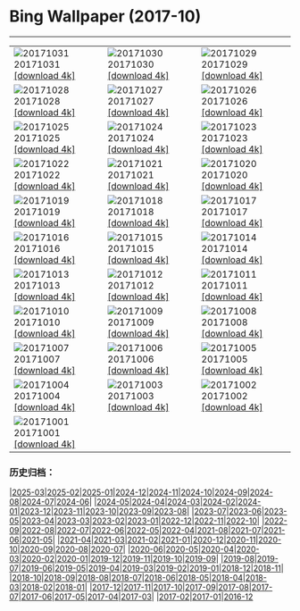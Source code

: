 # Bing Wallpaper (2017-10)
**************

<table><tr><td><img src="https://www.bing.com/az/hprichbg/rb/Uummannaq_ZH-CN11265049839_1920x1080.jpg" alt="20171031"> 20171031 <a href="https://www.bing.com/az/hprichbg/rb/Uummannaq_ZH-CN11265049839_UHD.jpg">[download 4k]</a></td><td><img src="https://www.bing.com/az/hprichbg/rb/HauntedGallery_ZH-CN7884856477_1920x1080.jpg" alt="20171030"> 20171030 <a href="https://www.bing.com/az/hprichbg/rb/HauntedGallery_ZH-CN7884856477_UHD.jpg">[download 4k]</a></td><td><img src="https://www.bing.com/az/hprichbg/rb/InspirationPoint_ZH-CN7836594587_1920x1080.jpg" alt="20171029"> 20171029 <a href="https://www.bing.com/az/hprichbg/rb/InspirationPoint_ZH-CN7836594587_UHD.jpg">[download 4k]</a></td></tr><tr><td><img src="https://www.bing.com/az/hprichbg/rb/KyrgyzstanCat_ZH-CN10422392512_1920x1080.jpg" alt="20171028"> 20171028 <a href="https://www.bing.com/az/hprichbg/rb/KyrgyzstanCat_ZH-CN10422392512_UHD.jpg">[download 4k]</a></td><td><img src="https://www.bing.com/az/hprichbg/rb/Cotoneaster_ZH-CN13904488642_1920x1080.jpg" alt="20171027"> 20171027 <a href="https://www.bing.com/az/hprichbg/rb/Cotoneaster_ZH-CN13904488642_UHD.jpg">[download 4k]</a></td><td><img src="https://www.bing.com/az/hprichbg/rb/KemeriBog_ZH-CN10588444178_1920x1080.jpg" alt="20171026"> 20171026 <a href="https://www.bing.com/az/hprichbg/rb/KemeriBog_ZH-CN10588444178_UHD.jpg">[download 4k]</a></td></tr><tr><td><img src="https://www.bing.com/az/hprichbg/rb/HallstattAustria_ZH-CN10534000934_1920x1080.jpg" alt="20171025"> 20171025 <a href="https://www.bing.com/az/hprichbg/rb/HallstattAustria_ZH-CN10534000934_UHD.jpg">[download 4k]</a></td><td><img src="https://www.bing.com/az/hprichbg/rb/TahquamenonFalls_ZH-CN9860471458_1920x1080.jpg" alt="20171024"> 20171024 <a href="https://www.bing.com/az/hprichbg/rb/TahquamenonFalls_ZH-CN9860471458_UHD.jpg">[download 4k]</a></td><td><img src="https://www.bing.com/az/hprichbg/rb/CatBaBoats_ZH-CN10815977512_1920x1080.jpg" alt="20171023"> 20171023 <a href="https://www.bing.com/az/hprichbg/rb/CatBaBoats_ZH-CN10815977512_UHD.jpg">[download 4k]</a></td></tr><tr><td><img src="https://www.bing.com/az/hprichbg/rb/Forest_ZH-CN16430313748_1920x1080.jpg" alt="20171022"> 20171022 <a href="https://www.bing.com/az/hprichbg/rb/Forest_ZH-CN16430313748_UHD.jpg">[download 4k]</a></td><td><img src="https://www.bing.com/az/hprichbg/rb/AmalfiCathedral_ZH-CN9007250446_1920x1080.jpg" alt="20171021"> 20171021 <a href="https://www.bing.com/az/hprichbg/rb/AmalfiCathedral_ZH-CN9007250446_UHD.jpg">[download 4k]</a></td><td><img src="https://www.bing.com/az/hprichbg/rb/HawaiiWave_ZH-CN13164844408_1920x1080.jpg" alt="20171020"> 20171020 <a href="https://www.bing.com/az/hprichbg/rb/HawaiiWave_ZH-CN13164844408_UHD.jpg">[download 4k]</a></td></tr><tr><td><img src="https://www.bing.com/az/hprichbg/rb/LaGrandeNomade_ZH-CN10098798714_1920x1080.jpg" alt="20171019"> 20171019 <a href="https://www.bing.com/az/hprichbg/rb/LaGrandeNomade_ZH-CN10098798714_UHD.jpg">[download 4k]</a></td><td><img src="https://www.bing.com/az/hprichbg/rb/GreatSaltLake_ZH-CN12553220159_1920x1080.jpg" alt="20171018"> 20171018 <a href="https://www.bing.com/az/hprichbg/rb/GreatSaltLake_ZH-CN12553220159_UHD.jpg">[download 4k]</a></td><td><img src="https://www.bing.com/az/hprichbg/rb/Consuegra_ZH-CN10542201464_1920x1080.jpg" alt="20171017"> 20171017 <a href="https://www.bing.com/az/hprichbg/rb/Consuegra_ZH-CN10542201464_UHD.jpg">[download 4k]</a></td></tr><tr><td><img src="https://www.bing.com/az/hprichbg/rb/ElkValleyVideo_ZH-CN7645555683_1920x1080.jpg" alt="20171016"> 20171016 <a href="https://www.bing.com/az/hprichbg/rb/ElkValleyVideo_ZH-CN7645555683_UHD.jpg">[download 4k]</a></td><td><img src="https://www.bing.com/az/hprichbg/rb/ElandAntelope_ZH-CN15342367318_1920x1080.jpg" alt="20171015"> 20171015 <a href="https://www.bing.com/az/hprichbg/rb/ElandAntelope_ZH-CN15342367318_UHD.jpg">[download 4k]</a></td><td><img src="https://www.bing.com/az/hprichbg/rb/DerwentDam_ZH-CN8389406299_1920x1080.jpg" alt="20171014"> 20171014 <a href="https://www.bing.com/az/hprichbg/rb/DerwentDam_ZH-CN8389406299_UHD.jpg">[download 4k]</a></td></tr><tr><td><img src="https://www.bing.com/az/hprichbg/rb/ScreechOwl_ZH-CN8838787484_1920x1080.jpg" alt="20171013"> 20171013 <a href="https://www.bing.com/az/hprichbg/rb/ScreechOwl_ZH-CN8838787484_UHD.jpg">[download 4k]</a></td><td><img src="https://www.bing.com/az/hprichbg/rb/CoastalBeech_ZH-CN8739604309_1920x1080.jpg" alt="20171012"> 20171012 <a href="https://www.bing.com/az/hprichbg/rb/CoastalBeech_ZH-CN8739604309_UHD.jpg">[download 4k]</a></td><td><img src="https://www.bing.com/az/hprichbg/rb/LittleAuks_ZH-CN9796184036_1920x1080.jpg" alt="20171011"> 20171011 <a href="https://www.bing.com/az/hprichbg/rb/LittleAuks_ZH-CN9796184036_UHD.jpg">[download 4k]</a></td></tr><tr><td><img src="https://www.bing.com/az/hprichbg/rb/Rapadalen_ZH-CN11779950174_1920x1080.jpg" alt="20171010"> 20171010 <a href="https://www.bing.com/az/hprichbg/rb/Rapadalen_ZH-CN11779950174_UHD.jpg">[download 4k]</a></td><td><img src="https://www.bing.com/az/hprichbg/rb/SoyuzReturn_ZH-CN9848773206_1920x1080.jpg" alt="20171009"> 20171009 <a href="https://www.bing.com/az/hprichbg/rb/SoyuzReturn_ZH-CN9848773206_UHD.jpg">[download 4k]</a></td><td><img src="https://www.bing.com/az/hprichbg/rb/OrionNebula_ZH-CN10007648454_1920x1080.jpg" alt="20171008"> 20171008 <a href="https://www.bing.com/az/hprichbg/rb/OrionNebula_ZH-CN10007648454_UHD.jpg">[download 4k]</a></td></tr><tr><td><img src="https://www.bing.com/az/hprichbg/rb/Mapleleaf_ZH-CN9491310356_1920x1080.jpg" alt="20171007"> 20171007 <a href="https://www.bing.com/az/hprichbg/rb/Mapleleaf_ZH-CN9491310356_UHD.jpg">[download 4k]</a></td><td><img src="https://www.bing.com/az/hprichbg/rb/VallesMarineris_ZH-CN10598461085_1920x1080.jpg" alt="20171006"> 20171006 <a href="https://www.bing.com/az/hprichbg/rb/VallesMarineris_ZH-CN10598461085_UHD.jpg">[download 4k]</a></td><td><img src="https://www.bing.com/az/hprichbg/rb/SweetChestnut_ZH-CN10220364928_1920x1080.jpg" alt="20171005"> 20171005 <a href="https://www.bing.com/az/hprichbg/rb/SweetChestnut_ZH-CN10220364928_UHD.jpg">[download 4k]</a></td></tr><tr><td><img src="https://www.bing.com/az/hprichbg/rb/SXSWTelescope_ZH-CN10124722940_1920x1080.jpg" alt="20171004"> 20171004 <a href="https://www.bing.com/az/hprichbg/rb/SXSWTelescope_ZH-CN10124722940_UHD.jpg">[download 4k]</a></td><td><img src="https://www.bing.com/az/hprichbg/rb/Mooncake_ZH-CN10274798301_1920x1080.jpg" alt="20171003"> 20171003 <a href="https://www.bing.com/az/hprichbg/rb/Mooncake_ZH-CN10274798301_UHD.jpg">[download 4k]</a></td><td><img src="https://www.bing.com/az/hprichbg/rb/TimiderteKasbah_ZH-CN11865163382_1920x1080.jpg" alt="20171002"> 20171002 <a href="https://www.bing.com/az/hprichbg/rb/TimiderteKasbah_ZH-CN11865163382_UHD.jpg">[download 4k]</a></td></tr><tr><td><img src="https://www.bing.com/az/hprichbg/rb/RioGrandeCottonwood_ZH-CN10631006696_1920x1080.jpg" alt="20171001"> 20171001 <a href="https://www.bing.com/az/hprichbg/rb/RioGrandeCottonwood_ZH-CN10631006696_UHD.jpg">[download 4k]</a></td><td></td><td></td></tr></table>

### 历史归档：

|[2025-03](/../2025-03/2025-03.md)|[2025-02](/../2025-02/2025-02.md)|[2025-01](/../2025-01/2025-01.md)|[2024-12](/../2024-12/2024-12.md)|[2024-11](/../2024-11/2024-11.md)|[2024-10](/../2024-10/2024-10.md)|[2024-09](/../2024-09/2024-09.md)|[2024-08](/../2024-08/2024-08.md)|[2024-07](/../2024-07/2024-07.md)|[2024-06](/../2024-06/2024-06.md)|
|[2024-05](/../2024-05/2024-05.md)|[2024-04](/../2024-04/2024-04.md)|[2024-03](/../2024-03/2024-03.md)|[2024-02](/../2024-02/2024-02.md)|[2024-01](/../2024-01/2024-01.md)|[2023-12](/../2023-12/2023-12.md)|[2023-11](/../2023-11/2023-11.md)|[2023-10](/../2023-10/2023-10.md)|[2023-09](/../2023-09/2023-09.md)|[2023-08](/../2023-08/2023-08.md)|
|[2023-07](/../2023-07/2023-07.md)|[2023-06](/../2023-06/2023-06.md)|[2023-05](/../2023-05/2023-05.md)|[2023-04](/../2023-04/2023-04.md)|[2023-03](/../2023-03/2023-03.md)|[2023-02](/../2023-02/2023-02.md)|[2023-01](/../2023-01/2023-01.md)|[2022-12](/../2022-12/2022-12.md)|[2022-11](/../2022-11/2022-11.md)|[2022-10](/../2022-10/2022-10.md)|
|[2022-09](/../2022-09/2022-09.md)|[2022-08](/../2022-08/2022-08.md)|[2022-07](/../2022-07/2022-07.md)|[2022-06](/../2022-06/2022-06.md)|[2022-05](/../2022-05/2022-05.md)|[2022-04](/../2022-04/2022-04.md)|[2021-08](/../2021-08/2021-08.md)|[2021-07](/../2021-07/2021-07.md)|[2021-06](/../2021-06/2021-06.md)|[2021-05](/../2021-05/2021-05.md)|
|[2021-04](/../2021-04/2021-04.md)|[2021-03](/../2021-03/2021-03.md)|[2021-02](/../2021-02/2021-02.md)|[2021-01](/../2021-01/2021-01.md)|[2020-12](/../2020-12/2020-12.md)|[2020-11](/../2020-11/2020-11.md)|[2020-10](/../2020-10/2020-10.md)|[2020-09](/../2020-09/2020-09.md)|[2020-08](/../2020-08/2020-08.md)|[2020-07](/../2020-07/2020-07.md)|
|[2020-06](/../2020-06/2020-06.md)|[2020-05](/../2020-05/2020-05.md)|[2020-04](/../2020-04/2020-04.md)|[2020-03](/../2020-03/2020-03.md)|[2020-02](/../2020-02/2020-02.md)|[2020-01](/../2020-01/2020-01.md)|[2019-12](/../2019-12/2019-12.md)|[2019-11](/../2019-11/2019-11.md)|[2019-10](/../2019-10/2019-10.md)|[2019-09](/../2019-09/2019-09.md)|
|[2019-08](/../2019-08/2019-08.md)|[2019-07](/../2019-07/2019-07.md)|[2019-06](/../2019-06/2019-06.md)|[2019-05](/../2019-05/2019-05.md)|[2019-04](/../2019-04/2019-04.md)|[2019-03](/../2019-03/2019-03.md)|[2019-02](/../2019-02/2019-02.md)|[2019-01](/../2019-01/2019-01.md)|[2018-12](/../2018-12/2018-12.md)|[2018-11](/../2018-11/2018-11.md)|
|[2018-10](/../2018-10/2018-10.md)|[2018-09](/../2018-09/2018-09.md)|[2018-08](/../2018-08/2018-08.md)|[2018-07](/../2018-07/2018-07.md)|[2018-06](/../2018-06/2018-06.md)|[2018-05](/../2018-05/2018-05.md)|[2018-04](/../2018-04/2018-04.md)|[2018-03](/../2018-03/2018-03.md)|[2018-02](/../2018-02/2018-02.md)|[2018-01](/../2018-01/2018-01.md)|
|[2017-12](/../2017-12/2017-12.md)|[2017-11](/../2017-11/2017-11.md)|[2017-10](/2017-10.md)|[2017-09](/../2017-09/2017-09.md)|[2017-08](/../2017-08/2017-08.md)|[2017-07](/../2017-07/2017-07.md)|[2017-06](/../2017-06/2017-06.md)|[2017-05](/../2017-05/2017-05.md)|[2017-04](/../2017-04/2017-04.md)|[2017-03](/../2017-03/2017-03.md)|
|[2017-02](/../2017-02/2017-02.md)|[2017-01](/../2017-01/2017-01.md)|[2016-12](/../2016-12/2016-12.md)